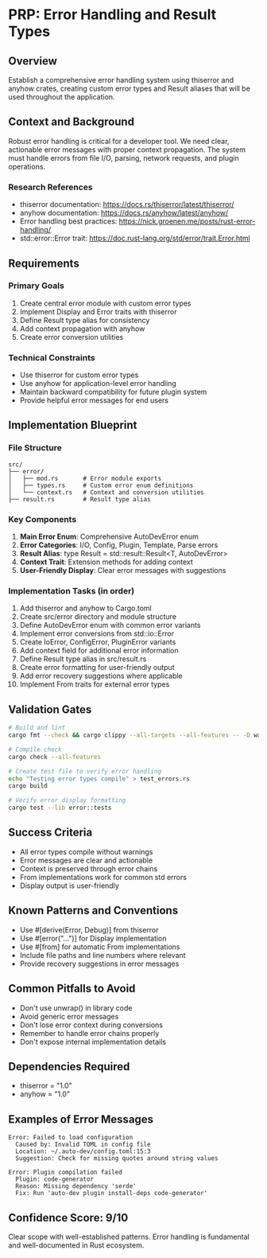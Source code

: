 # PRP: Error Handling and Result Types

## Overview
Establish a comprehensive error handling system using thiserror and anyhow crates, creating custom error types and Result aliases that will be used throughout the application.

## Context and Background
Robust error handling is critical for a developer tool. We need clear, actionable error messages with proper context propagation. The system must handle errors from file I/O, parsing, network requests, and plugin operations.

### Research References
- thiserror documentation: https://docs.rs/thiserror/latest/thiserror/
- anyhow documentation: https://docs.rs/anyhow/latest/anyhow/
- Error handling best practices: https://nick.groenen.me/posts/rust-error-handling/
- std::error::Error trait: https://doc.rust-lang.org/std/error/trait.Error.html

## Requirements

### Primary Goals
1. Create central error module with custom error types
2. Implement Display and Error traits with thiserror
3. Define Result type alias for consistency
4. Add context propagation with anyhow
5. Create error conversion utilities

### Technical Constraints
- Use thiserror for custom error types
- Use anyhow for application-level error handling
- Maintain backward compatibility for future plugin system
- Provide helpful error messages for end users

## Implementation Blueprint

### File Structure
```
src/
├── error/
│   ├── mod.rs       # Error module exports
│   ├── types.rs     # Custom error enum definitions
│   └── context.rs   # Context and conversion utilities
├── result.rs        # Result type alias
```

### Key Components
1. **Main Error Enum**: Comprehensive AutoDevError enum
2. **Error Categories**: I/O, Config, Plugin, Template, Parse errors
3. **Result Alias**: type Result<T> = std::result::Result<T, AutoDevError>
4. **Context Trait**: Extension methods for adding context
5. **User-Friendly Display**: Clear error messages with suggestions

### Implementation Tasks (in order)
1. Add thiserror and anyhow to Cargo.toml
2. Create src/error directory and module structure
3. Define AutoDevError enum with common error variants
4. Implement error conversions from std::io::Error
5. Create IoError, ConfigError, PluginError variants
6. Add context field for additional error information
7. Define Result type alias in src/result.rs
8. Create error formatting for user-friendly output
9. Add error recovery suggestions where applicable
10. Implement From traits for external error types

## Validation Gates

```bash
# Build and lint
cargo fmt --check && cargo clippy --all-targets --all-features -- -D warnings

# Compile check
cargo check --all-features

# Create test file to verify error handling
echo "Testing error types compile" > test_errors.rs
cargo build

# Verify error display formatting
cargo test --lib error::tests
```

## Success Criteria
- All error types compile without warnings
- Error messages are clear and actionable
- Context is preserved through error chains
- From implementations work for common std errors
- Display output is user-friendly

## Known Patterns and Conventions
- Use #[derive(Error, Debug)] from thiserror
- Use #[error("...")] for Display implementation
- Use #[from] for automatic From implementations
- Include file paths and line numbers where relevant
- Provide recovery suggestions in error messages

## Common Pitfalls to Avoid
- Don't use unwrap() in library code
- Avoid generic error messages
- Don't lose error context during conversions
- Remember to handle error chains properly
- Don't expose internal implementation details

## Dependencies Required
- thiserror = "1.0"
- anyhow = "1.0"

## Examples of Error Messages
```
Error: Failed to load configuration
  Caused by: Invalid TOML in config file
  Location: ~/.auto-dev/config.toml:15:3
  Suggestion: Check for missing quotes around string values

Error: Plugin compilation failed
  Plugin: code-generator
  Reason: Missing dependency 'serde'
  Fix: Run 'auto-dev plugin install-deps code-generator'
```

## Confidence Score: 9/10
Clear scope with well-established patterns. Error handling is fundamental and well-documented in Rust ecosystem.